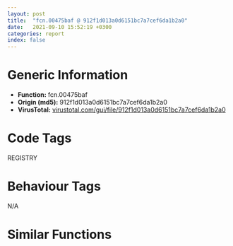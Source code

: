 ```yaml
---
layout: post
title:  "fcn.00475baf @ 912f1d013a0d6151bc7a7cef6da1b2a0"
date:   2021-09-10 15:52:19 +0300
categories: report
index: false
---
```


# Generic Information
- **Function:** fcn.00475baf
- **Origin (md5):** 912f1d013a0d6151bc7a7cef6da1b2a0
- **VirusTotal:** [virustotal.com/gui/file/912f1d013a0d6151bc7a7cef6da1b2a0][virustotal_ref]

# Code Tags
<span class="tag" id="REGISTRY">REGISTRY</span>


# Behaviour Tags
<span class="bhv-tag" id="na">N/A</span>

# Similar Functions
<script type="text/javascript" src="https://www.gstatic.com/charts/loader.js"></script>
<script type="text/javascript">

    google.charts.load('current', {'packages':['corechart']});
    google.charts.setOnLoadCallback(drawChart);

    function drawChart() {
    var data = new google.visualization.DataTable();
        data.addColumn('number', 'X');
        data.addColumn('number', 'Y');
        data.addColumn({type: 'string', role: 'tooltip', 'p': {'html': true}});
        data.addColumn({'type': 'string', 'role': 'style'});
        
        data.addRows([
    [60.5962028503418, -49.58214569091797, '<b><a href="/report/fcn.00475baf@912f1d013a0d6151bc7a7cef6da1b2a0">fcn.00475baf</a><br>@912f1d013a0d6151bc7a7cef6da1b2a0</b><br>push 0x3c<br>mov eax, 0x49aea8<br>call fcn.00481e05<br>mov esi, ecx<br>mov dword[ebp-0x30], esi<br>xor ebx, ebx<br>mov dword[ebp-4], ebx<br>mov dword[ebp-0x1c], ebx<br>call fcn.0040e3d4<br>xor ecx, ecx<br>mov dword[ebp-4], ebx<br>mov edi, dword[sym.imp.ADVAPI32.dll_RegOpenKeyExA]<br>lea eax, [ebp-0x14]<br>push eax<br>inc ecx<br>push ecx<br>push ebx<br>push str.SoftwareMicrosoftWindowsShellAssociationsUrlAssociationshttpUserChoice<br>push 0x80000001<br>mov dword[ebp-0x1c], ecx<br>call edi<br>test eax, eax<br>jne 0x475d2b<br>push str.Progid<br>lea ecx, [ebp-0x40]<br>mov dword[ebp-0x18], ebx<br>call fcn.0040de39<br>lea ecx, [ebp-0x18]<br>push ecx<br>push ebx<br>lea ecx, [ebp-0x20]<br>push ecx<br>push ebx<br>mov ecx, eax<br>call fcn.00404b49<br>push eax<br>push dword[ebp-0x14]<br>call dword[sym.imp.ADVAPI32.dll_RegQueryValueExA]<br>mov ebx, eax<br>lea ecx, [ebp-0x40]<br>neg ebx<br>sbb bl, bl<br>call fcn.0040e39e<br>inc bl<br>je 0x475ed4<br>mov eax, dword[ebp-0x18]<br>inc eax<br>push eax<br>call fcn.0047ac3c<br>lea ecx, [ebp-0x40]<br>mov dword[esp], str.Progid<br>mov edi, eax<br>call fcn.0040de39<br>lea ecx, [ebp-0x18]<br>push ecx<br>push edi<br>lea ecx, [ebp-0x20]<br>push ecx<br>push 0<br>mov ecx, eax<br>call fcn.00404b49<br>push eax<br>push dword[ebp-0x14]<br>call dword[sym.imp.ADVAPI32.dll_RegQueryValueExA]<br>mov ebx, eax<br>lea ecx, [ebp-0x40]<br>neg ebx<br>sbb bl, bl<br>call fcn.0040e39e<br>inc bl<br>je 0x475d25<br>push edi<br>lea ecx, [ebp-0x2c]<br>call fcn.0040de39<br>push str.IE.HTTP<br>lea ecx, [ebp-0x2c]<br>mov dword[ebp-4], 1<br>call fcn.0040e311<br>test al, al<br>je 0x475cb8<br>push str.InternetExplorer<br>lea ecx, [ebp-0x38]<br>call fcn.0040de39<br>mov byte[ebp-4], 2<br>jmp 0x475d0a<br>push str.FirefoxURL<br>lea ecx, [ebp-0x2c]<br>call fcn.0040e311<br>test al, al<br>je 0x475cdc<br>push str.Firefox<br>lea ecx, [ebp-0x38]<br>call fcn.0040de39<br>mov byte[ebp-4], 3<br>jmp 0x475d0a<br>push str.ChromeHTML<br>lea ecx, [ebp-0x2c]<br>call fcn.0040e311<br>lea ecx, [ebp-0x38]<br>test al, al<br>je 0x475d00<br>push str.Chrome<br>call fcn.0040de39<br>mov byte[ebp-4], 4<br>jmp 0x475d0a<br>push edi<br>call fcn.0040de39<br>mov byte[ebp-4], 5<br>lea eax, [ebp-0x38]<br>mov ecx, esi<br>push eax<br>call fcn.0040e369<br>lea ecx, [ebp-0x38]<br>call fcn.0040e39e<br>lea ecx, [ebp-0x2c]<br>call fcn.0040e39e<br>push edi<br>jmp 0x475ece<br>lea eax, [ebp-0x14]<br>push eax<br>push 1<br>push ebx<br>push str.HTTPshellopencommand<br>push 0x80000000<br>call edi<br>test eax, eax<br>jne 0x475edd<br>mov edi, dword[sym.imp.ADVAPI32.dll_RegQueryValueExW]<br>lea eax, [ebp-0x18]<br>push eax<br>push ebx<br>lea eax, [ebp-0x20]<br>mov dword[ebp-0x18], ebx<br>push eax<br>push ebx<br>push ebx<br>push dword[ebp-0x14]<br>call edi<br>test eax, eax<br>jne 0x475ed4<br>mov eax, dword[ebp-0x18]<br>xor ecx, ecx<br>push 2<br>inc eax<br>pop edx<br>mul edx<br>seto cl<br>neg ecx<br>or ecx, eax<br>push ecx<br>call fcn.0047ac3c<br>pop ecx<br>mov ebx, eax<br>lea eax, [ebp-0x18]<br>push eax<br>push ebx<br>lea eax, [ebp-0x20]<br>mov dword[ebp-0x28], ebx<br>push eax<br>push 0<br>push 0<br>push dword[ebp-0x14]<br>call edi<br>test eax, eax<br>jne 0x475ecd<br>lea eax, [ebp-0x24]<br>push eax<br>push ebx<br>call dword[sym.imp.SHELL32.dll_CommandLineToArgvW]<br>mov edi, eax<br>test edi, edi<br>je 0x475ecd<br>cmp dword[ebp-0x24], 1<br>jl 0x475ecd<br>push dword[edi]<br>lea ecx, [ebp-0x48]<br>call fcn.0041cb7e<br>lea ecx, [ebp-0x38]<br>mov dword[ebp-4], 6<br>push ecx<br>mov ecx, eax<br>call fcn.0041d497<br>lea ecx, [ebp-0x48]<br>mov byte[ebp-4], 8<br>call fcn.0040e39e<br>push str.iexplore.exe<br>lea ecx, [ebp-0x40]<br>call fcn.0041cb7e<br>lea eax, [ebp-0x40]<br>mov byte[ebp-4], 9<br>push eax<br>lea ecx, [ebp-0x38]<br>call fcn.0041d4c4<br>lea ecx, [ebp-0x40]<br>mov byte[ebp-4], 8<br>mov bl, al<br>call fcn.0040e39e<br>lea ecx, [ebp-0x40]<br>test bl, bl<br>je 0x475e28<br>push str.InternetExplorer<br>call fcn.0040de39<br>mov byte[ebp-4], 0xa<br>jmp 0x475ea4<br>push str.firefox.exe<br>call fcn.0041cb7e<br>lea eax, [ebp-0x40]<br>mov byte[ebp-4], 0xb<br>push eax<br>lea ecx, [ebp-0x38]<br>call fcn.0041d4c4<br>lea ecx, [ebp-0x40]<br>mov byte[ebp-4], 8<br>mov bl, al<br>call fcn.0040e39e<br>lea ecx, [ebp-0x40]<br>test bl, bl<br>je 0x475e67<br>push str.Firefox<br>call fcn.0040de39<br>mov byte[ebp-4], 0xc<br>jmp 0x475ea4<br>push str.chrome.exe<br>call fcn.0041cb7e<br>lea eax, [ebp-0x40]<br>mov byte[ebp-4], 0xd<br>push eax<br>lea ecx, [ebp-0x38]<br>call fcn.0041d4c4<br>lea ecx, [ebp-0x40]<br>mov byte[ebp-4], 8<br>mov bl, al<br>call fcn.0040e39e<br>test bl, bl<br>je 0x475ebb<br>push str.Chrome<br>lea ecx, [ebp-0x40]<br>call fcn.0040de39<br>mov byte[ebp-4], 0xe<br>lea eax, [ebp-0x40]<br>mov ecx, esi<br>push eax<br>call fcn.0040e369<br>lea ecx, [ebp-0x40]<br>mov byte[ebp-4], 8<br>call fcn.0040e39e<br>push edi<br>call dword[sym.imp.KERNEL32.dll_LocalFree]<br>lea ecx, [ebp-0x38]<br>call fcn.0040e39e<br>mov ebx, dword[ebp-0x28]<br>push ebx<br>call fcn.0047de81<br>pop ecx<br>push dword[ebp-0x14]<br>call dword[sym.imp.ADVAPI32.dll_RegCloseKey]<br>mov eax, esi<br>call fcn.00481dd3<br>ret <br><eoc> ', 'point { fill-color: #e0440e; }'],
[363.84320068359375, -161.80201721191406, '<b><a href="/report/fcn.004764b6@fb9b7d22bc1c143ac66b0575cbdd088d">fcn.004764b6</a><br>@fb9b7d22bc1c143ac66b0575cbdd088d</b><br>push 0x44<br>mov eax, 0x49af49<br>call fcn.00481e38<br>mov ebx, edx<br>mov esi, ecx<br>xor edi, edi<br>mov dword[ebp-4], edi<br>push 0x4a3288<br>mov dword[ebp-0x50], esi<br>mov dword[ebp-0x48], edi<br>call fcn.00476428<br>push ecx<br>mov dword[ebp-4], edi<br>lea ecx, [ebp-0x40]<br>mov dword[ebp-0x48], 1<br>call fcn.0041d400<br>lea ecx, [ebp-0x40]<br>mov dword[ebp-4], 1<br>call fcn.0040e359<br>lea ecx, [ebp-0x40]<br>mov dword[ebp-0x44], eax<br>call fcn.00404b49<br>mov dword[ebp-0x4c], eax<br>push dword[ebp-0x44]<br>push eax<br>push edi<br>push ebx<br>call dword[sym.imp.ADVAPI32.dll_RegEnumKeyW]<br>test eax, eax<br>jne 0x47657e<br>lea eax, [ebp-0x38]<br>push eax<br>push 0x209<br>push 0<br>lea ecx, [ebp-0x40]<br>call fcn.00404b49<br>push eax<br>push ebx<br>call dword[sym.imp.ADVAPI32.dll_RegOpenKeyExW]<br>test eax, eax<br>jne 0x476578<br>mov edx, dword[ebp-0x38]<br>lea ecx, [ebp-0x2c]<br>call fcn.004764b6<br>lea eax, [ebp-0x2c]<br>mov byte[ebp-4], 2<br>push eax<br>mov ecx, esi<br>call fcn.0047647f<br>test al, al<br>je 0x476563<br>lea eax, [ebp-0x2c]<br>mov ecx, esi<br>push eax<br>call fcn.00476611<br>push dword[ebp-0x38]<br>call dword[sym.imp.ADVAPI32.dll_RegCloseKey]<br>lea ecx, [ebp-0x2c]<br>mov byte[ebp-4], 1<br>call fcn.0041c433<br>mov eax, dword[ebp-0x4c]<br>inc edi<br>jmp 0x47650b<br>xor ecx, ecx<br>lea eax, [ebp-0x30]<br>push eax<br>push ecx<br>lea eax, [ebp-0x34]<br>mov dword[ebp-0x30], ecx<br>push eax<br>push ecx<br>push str.version<br>push ebx<br>call dword[sym.imp.ADVAPI32.dll_RegQueryValueExA]<br>test eax, eax<br>jne 0x476601<br>mov eax, dword[ebp-0x30]<br>inc eax<br>push eax<br>call fcn.0047ac3c<br>cmp dword[ebp-0x34], 1<br>mov edi, eax<br>pop ecx<br>jne 0x4765fa<br>lea eax, [ebp-0x30]<br>push eax<br>push edi<br>lea eax, [ebp-0x34]<br>push eax<br>push 0<br>push str.version<br>push ebx<br>call dword[sym.imp.ADVAPI32.dll_RegQueryValueExA]<br>test eax, eax<br>jne 0x4765fa<br>push edi<br>lea ecx, [ebp-0x2c]<br>call fcn.00476428<br>lea eax, [ebp-0x2c]<br>mov byte[ebp-4], 3<br>push eax<br>mov ecx, esi<br>call fcn.0047647f<br>test al, al<br>je 0x4765f2<br>lea eax, [ebp-0x2c]<br>mov ecx, esi<br>push eax<br>call fcn.00476611<br>lea ecx, [ebp-0x2c]<br>call fcn.0041c433<br>push edi<br>call fcn.0047de81<br>pop ecx<br>lea ecx, [ebp-0x40]<br>call fcn.0040e39e<br>mov eax, esi<br>call fcn.00481de7<br>ret <br><eoc> ', 'null'],
[47.575504302978516, -372.66851806640625, '<b><a href="/report/fcn.004764b6@152885a790b99953ce23874f0947b7bd">fcn.004764b6</a><br>@152885a790b99953ce23874f0947b7bd</b><br>push 0x44<br>mov eax, 0x49af49<br>call fcn.00481e38<br>mov ebx, edx<br>mov esi, ecx<br>xor edi, edi<br>mov dword[ebp-4], edi<br>push 0x4a3288<br>mov dword[ebp-0x50], esi<br>mov dword[ebp-0x48], edi<br>call fcn.00476428<br>push ecx<br>mov dword[ebp-4], edi<br>lea ecx, [ebp-0x40]<br>mov dword[ebp-0x48], 1<br>call fcn.0041d400<br>lea ecx, [ebp-0x40]<br>mov dword[ebp-4], 1<br>call fcn.0040e359<br>lea ecx, [ebp-0x40]<br>mov dword[ebp-0x44], eax<br>call fcn.00404b49<br>mov dword[ebp-0x4c], eax<br>push dword[ebp-0x44]<br>push eax<br>push edi<br>push ebx<br>call dword[sym.imp.ADVAPI32.dll_RegEnumKeyW]<br>test eax, eax<br>jne 0x47657e<br>lea eax, [ebp-0x38]<br>push eax<br>push 0x209<br>push 0<br>lea ecx, [ebp-0x40]<br>call fcn.00404b49<br>push eax<br>push ebx<br>call dword[sym.imp.ADVAPI32.dll_RegOpenKeyExW]<br>test eax, eax<br>jne 0x476578<br>mov edx, dword[ebp-0x38]<br>lea ecx, [ebp-0x2c]<br>call fcn.004764b6<br>lea eax, [ebp-0x2c]<br>mov byte[ebp-4], 2<br>push eax<br>mov ecx, esi<br>call fcn.0047647f<br>test al, al<br>je 0x476563<br>lea eax, [ebp-0x2c]<br>mov ecx, esi<br>push eax<br>call fcn.00476611<br>push dword[ebp-0x38]<br>call dword[sym.imp.ADVAPI32.dll_RegCloseKey]<br>lea ecx, [ebp-0x2c]<br>mov byte[ebp-4], 1<br>call fcn.0041c433<br>mov eax, dword[ebp-0x4c]<br>inc edi<br>jmp 0x47650b<br>xor ecx, ecx<br>lea eax, [ebp-0x30]<br>push eax<br>push ecx<br>lea eax, [ebp-0x34]<br>mov dword[ebp-0x30], ecx<br>push eax<br>push ecx<br>push str.version<br>push ebx<br>call dword[sym.imp.ADVAPI32.dll_RegQueryValueExA]<br>test eax, eax<br>jne 0x476601<br>mov eax, dword[ebp-0x30]<br>inc eax<br>push eax<br>call fcn.0047ac3c<br>cmp dword[ebp-0x34], 1<br>mov edi, eax<br>pop ecx<br>jne 0x4765fa<br>lea eax, [ebp-0x30]<br>push eax<br>push edi<br>lea eax, [ebp-0x34]<br>push eax<br>push 0<br>push str.version<br>push ebx<br>call dword[sym.imp.ADVAPI32.dll_RegQueryValueExA]<br>test eax, eax<br>jne 0x4765fa<br>push edi<br>lea ecx, [ebp-0x2c]<br>call fcn.00476428<br>lea eax, [ebp-0x2c]<br>mov byte[ebp-4], 3<br>push eax<br>mov ecx, esi<br>call fcn.0047647f<br>test al, al<br>je 0x4765f2<br>lea eax, [ebp-0x2c]<br>mov ecx, esi<br>push eax<br>call fcn.00476611<br>lea ecx, [ebp-0x2c]<br>call fcn.0041c433<br>push edi<br>call fcn.0047de81<br>pop ecx<br>lea ecx, [ebp-0x40]<br>call fcn.0040e39e<br>mov eax, esi<br>call fcn.00481de7<br>ret <br><eoc> ', 'null'],
[261.0174560546875, 204.15513610839844, '<b><a href="/report/fcn.00475baf@fb9b7d22bc1c143ac66b0575cbdd088d">fcn.00475baf</a><br>@fb9b7d22bc1c143ac66b0575cbdd088d</b><br>push 0x3c<br>mov eax, 0x49aea8<br>call fcn.00481e05<br>mov esi, ecx<br>mov dword[ebp-0x30], esi<br>xor ebx, ebx<br>mov dword[ebp-4], ebx<br>mov dword[ebp-0x1c], ebx<br>call fcn.0040e3d4<br>xor ecx, ecx<br>mov dword[ebp-4], ebx<br>mov edi, dword[sym.imp.ADVAPI32.dll_RegOpenKeyExA]<br>lea eax, [ebp-0x14]<br>push eax<br>inc ecx<br>push ecx<br>push ebx<br>push str.SoftwareMicrosoftWindowsShellAssociationsUrlAssociationshttpUserChoice<br>push 0x80000001<br>mov dword[ebp-0x1c], ecx<br>call edi<br>test eax, eax<br>jne 0x475d2b<br>push str.Progid<br>lea ecx, [ebp-0x40]<br>mov dword[ebp-0x18], ebx<br>call fcn.0040de39<br>lea ecx, [ebp-0x18]<br>push ecx<br>push ebx<br>lea ecx, [ebp-0x20]<br>push ecx<br>push ebx<br>mov ecx, eax<br>call fcn.00404b49<br>push eax<br>push dword[ebp-0x14]<br>call dword[sym.imp.ADVAPI32.dll_RegQueryValueExA]<br>mov ebx, eax<br>lea ecx, [ebp-0x40]<br>neg ebx<br>sbb bl, bl<br>call fcn.0040e39e<br>inc bl<br>je 0x475ed4<br>mov eax, dword[ebp-0x18]<br>inc eax<br>push eax<br>call fcn.0047ac3c<br>lea ecx, [ebp-0x40]<br>mov dword[esp], str.Progid<br>mov edi, eax<br>call fcn.0040de39<br>lea ecx, [ebp-0x18]<br>push ecx<br>push edi<br>lea ecx, [ebp-0x20]<br>push ecx<br>push 0<br>mov ecx, eax<br>call fcn.00404b49<br>push eax<br>push dword[ebp-0x14]<br>call dword[sym.imp.ADVAPI32.dll_RegQueryValueExA]<br>mov ebx, eax<br>lea ecx, [ebp-0x40]<br>neg ebx<br>sbb bl, bl<br>call fcn.0040e39e<br>inc bl<br>je 0x475d25<br>push edi<br>lea ecx, [ebp-0x2c]<br>call fcn.0040de39<br>push str.IE.HTTP<br>lea ecx, [ebp-0x2c]<br>mov dword[ebp-4], 1<br>call fcn.0040e311<br>test al, al<br>je 0x475cb8<br>push str.InternetExplorer<br>lea ecx, [ebp-0x38]<br>call fcn.0040de39<br>mov byte[ebp-4], 2<br>jmp 0x475d0a<br>push str.FirefoxURL<br>lea ecx, [ebp-0x2c]<br>call fcn.0040e311<br>test al, al<br>je 0x475cdc<br>push str.Firefox<br>lea ecx, [ebp-0x38]<br>call fcn.0040de39<br>mov byte[ebp-4], 3<br>jmp 0x475d0a<br>push str.ChromeHTML<br>lea ecx, [ebp-0x2c]<br>call fcn.0040e311<br>lea ecx, [ebp-0x38]<br>test al, al<br>je 0x475d00<br>push str.Chrome<br>call fcn.0040de39<br>mov byte[ebp-4], 4<br>jmp 0x475d0a<br>push edi<br>call fcn.0040de39<br>mov byte[ebp-4], 5<br>lea eax, [ebp-0x38]<br>mov ecx, esi<br>push eax<br>call fcn.0040e369<br>lea ecx, [ebp-0x38]<br>call fcn.0040e39e<br>lea ecx, [ebp-0x2c]<br>call fcn.0040e39e<br>push edi<br>jmp 0x475ece<br>lea eax, [ebp-0x14]<br>push eax<br>push 1<br>push ebx<br>push str.HTTPshellopencommand<br>push 0x80000000<br>call edi<br>test eax, eax<br>jne 0x475edd<br>mov edi, dword[sym.imp.ADVAPI32.dll_RegQueryValueExW]<br>lea eax, [ebp-0x18]<br>push eax<br>push ebx<br>lea eax, [ebp-0x20]<br>mov dword[ebp-0x18], ebx<br>push eax<br>push ebx<br>push ebx<br>push dword[ebp-0x14]<br>call edi<br>test eax, eax<br>jne 0x475ed4<br>mov eax, dword[ebp-0x18]<br>xor ecx, ecx<br>push 2<br>inc eax<br>pop edx<br>mul edx<br>seto cl<br>neg ecx<br>or ecx, eax<br>push ecx<br>call fcn.0047ac3c<br>pop ecx<br>mov ebx, eax<br>lea eax, [ebp-0x18]<br>push eax<br>push ebx<br>lea eax, [ebp-0x20]<br>mov dword[ebp-0x28], ebx<br>push eax<br>push 0<br>push 0<br>push dword[ebp-0x14]<br>call edi<br>test eax, eax<br>jne 0x475ecd<br>lea eax, [ebp-0x24]<br>push eax<br>push ebx<br>call dword[sym.imp.SHELL32.dll_CommandLineToArgvW]<br>mov edi, eax<br>test edi, edi<br>je 0x475ecd<br>cmp dword[ebp-0x24], 1<br>jl 0x475ecd<br>push dword[edi]<br>lea ecx, [ebp-0x48]<br>call fcn.0041cb7e<br>lea ecx, [ebp-0x38]<br>mov dword[ebp-4], 6<br>push ecx<br>mov ecx, eax<br>call fcn.0041d497<br>lea ecx, [ebp-0x48]<br>mov byte[ebp-4], 8<br>call fcn.0040e39e<br>push str.iexplore.exe<br>lea ecx, [ebp-0x40]<br>call fcn.0041cb7e<br>lea eax, [ebp-0x40]<br>mov byte[ebp-4], 9<br>push eax<br>lea ecx, [ebp-0x38]<br>call fcn.0041d4c4<br>lea ecx, [ebp-0x40]<br>mov byte[ebp-4], 8<br>mov bl, al<br>call fcn.0040e39e<br>lea ecx, [ebp-0x40]<br>test bl, bl<br>je 0x475e28<br>push str.InternetExplorer<br>call fcn.0040de39<br>mov byte[ebp-4], 0xa<br>jmp 0x475ea4<br>push str.firefox.exe<br>call fcn.0041cb7e<br>lea eax, [ebp-0x40]<br>mov byte[ebp-4], 0xb<br>push eax<br>lea ecx, [ebp-0x38]<br>call fcn.0041d4c4<br>lea ecx, [ebp-0x40]<br>mov byte[ebp-4], 8<br>mov bl, al<br>call fcn.0040e39e<br>lea ecx, [ebp-0x40]<br>test bl, bl<br>je 0x475e67<br>push str.Firefox<br>call fcn.0040de39<br>mov byte[ebp-4], 0xc<br>jmp 0x475ea4<br>push str.chrome.exe<br>call fcn.0041cb7e<br>lea eax, [ebp-0x40]<br>mov byte[ebp-4], 0xd<br>push eax<br>lea ecx, [ebp-0x38]<br>call fcn.0041d4c4<br>lea ecx, [ebp-0x40]<br>mov byte[ebp-4], 8<br>mov bl, al<br>call fcn.0040e39e<br>test bl, bl<br>je 0x475ebb<br>push str.Chrome<br>lea ecx, [ebp-0x40]<br>call fcn.0040de39<br>mov byte[ebp-4], 0xe<br>lea eax, [ebp-0x40]<br>mov ecx, esi<br>push eax<br>call fcn.0040e369<br>lea ecx, [ebp-0x40]<br>mov byte[ebp-4], 8<br>call fcn.0040e39e<br>push edi<br>call dword[sym.imp.KERNEL32.dll_LocalFree]<br>lea ecx, [ebp-0x38]<br>call fcn.0040e39e<br>mov ebx, dword[ebp-0x28]<br>push ebx<br>call fcn.0047de81<br>pop ecx<br>push dword[ebp-0x14]<br>call dword[sym.imp.ADVAPI32.dll_RegCloseKey]<br>mov eax, esi<br>call fcn.00481dd3<br>ret <br><eoc> ', 'null'],
[-250.69813537597656, -137.05294799804688, '<b><a href="/report/fcn.00475baf@152885a790b99953ce23874f0947b7bd">fcn.00475baf</a><br>@152885a790b99953ce23874f0947b7bd</b><br>push 0x3c<br>mov eax, 0x49aea8<br>call fcn.00481e05<br>mov esi, ecx<br>mov dword[ebp-0x30], esi<br>xor ebx, ebx<br>mov dword[ebp-4], ebx<br>mov dword[ebp-0x1c], ebx<br>call fcn.0040e3d4<br>xor ecx, ecx<br>mov dword[ebp-4], ebx<br>mov edi, dword[sym.imp.ADVAPI32.dll_RegOpenKeyExA]<br>lea eax, [ebp-0x14]<br>push eax<br>inc ecx<br>push ecx<br>push ebx<br>push str.SoftwareMicrosoftWindowsShellAssociationsUrlAssociationshttpUserChoice<br>push 0x80000001<br>mov dword[ebp-0x1c], ecx<br>call edi<br>test eax, eax<br>jne 0x475d2b<br>push str.Progid<br>lea ecx, [ebp-0x40]<br>mov dword[ebp-0x18], ebx<br>call fcn.0040de39<br>lea ecx, [ebp-0x18]<br>push ecx<br>push ebx<br>lea ecx, [ebp-0x20]<br>push ecx<br>push ebx<br>mov ecx, eax<br>call fcn.00404b49<br>push eax<br>push dword[ebp-0x14]<br>call dword[sym.imp.ADVAPI32.dll_RegQueryValueExA]<br>mov ebx, eax<br>lea ecx, [ebp-0x40]<br>neg ebx<br>sbb bl, bl<br>call fcn.0040e39e<br>inc bl<br>je 0x475ed4<br>mov eax, dword[ebp-0x18]<br>inc eax<br>push eax<br>call fcn.0047ac3c<br>lea ecx, [ebp-0x40]<br>mov dword[esp], str.Progid<br>mov edi, eax<br>call fcn.0040de39<br>lea ecx, [ebp-0x18]<br>push ecx<br>push edi<br>lea ecx, [ebp-0x20]<br>push ecx<br>push 0<br>mov ecx, eax<br>call fcn.00404b49<br>push eax<br>push dword[ebp-0x14]<br>call dword[sym.imp.ADVAPI32.dll_RegQueryValueExA]<br>mov ebx, eax<br>lea ecx, [ebp-0x40]<br>neg ebx<br>sbb bl, bl<br>call fcn.0040e39e<br>inc bl<br>je 0x475d25<br>push edi<br>lea ecx, [ebp-0x2c]<br>call fcn.0040de39<br>push str.IE.HTTP<br>lea ecx, [ebp-0x2c]<br>mov dword[ebp-4], 1<br>call fcn.0040e311<br>test al, al<br>je 0x475cb8<br>push str.InternetExplorer<br>lea ecx, [ebp-0x38]<br>call fcn.0040de39<br>mov byte[ebp-4], 2<br>jmp 0x475d0a<br>push str.FirefoxURL<br>lea ecx, [ebp-0x2c]<br>call fcn.0040e311<br>test al, al<br>je 0x475cdc<br>push str.Firefox<br>lea ecx, [ebp-0x38]<br>call fcn.0040de39<br>mov byte[ebp-4], 3<br>jmp 0x475d0a<br>push str.ChromeHTML<br>lea ecx, [ebp-0x2c]<br>call fcn.0040e311<br>lea ecx, [ebp-0x38]<br>test al, al<br>je 0x475d00<br>push str.Chrome<br>call fcn.0040de39<br>mov byte[ebp-4], 4<br>jmp 0x475d0a<br>push edi<br>call fcn.0040de39<br>mov byte[ebp-4], 5<br>lea eax, [ebp-0x38]<br>mov ecx, esi<br>push eax<br>call fcn.0040e369<br>lea ecx, [ebp-0x38]<br>call fcn.0040e39e<br>lea ecx, [ebp-0x2c]<br>call fcn.0040e39e<br>push edi<br>jmp 0x475ece<br>lea eax, [ebp-0x14]<br>push eax<br>push 1<br>push ebx<br>push str.HTTPshellopencommand<br>push 0x80000000<br>call edi<br>test eax, eax<br>jne 0x475edd<br>mov edi, dword[sym.imp.ADVAPI32.dll_RegQueryValueExW]<br>lea eax, [ebp-0x18]<br>push eax<br>push ebx<br>lea eax, [ebp-0x20]<br>mov dword[ebp-0x18], ebx<br>push eax<br>push ebx<br>push ebx<br>push dword[ebp-0x14]<br>call edi<br>test eax, eax<br>jne 0x475ed4<br>mov eax, dword[ebp-0x18]<br>xor ecx, ecx<br>push 2<br>inc eax<br>pop edx<br>mul edx<br>seto cl<br>neg ecx<br>or ecx, eax<br>push ecx<br>call fcn.0047ac3c<br>pop ecx<br>mov ebx, eax<br>lea eax, [ebp-0x18]<br>push eax<br>push ebx<br>lea eax, [ebp-0x20]<br>mov dword[ebp-0x28], ebx<br>push eax<br>push 0<br>push 0<br>push dword[ebp-0x14]<br>call edi<br>test eax, eax<br>jne 0x475ecd<br>lea eax, [ebp-0x24]<br>push eax<br>push ebx<br>call dword[sym.imp.SHELL32.dll_CommandLineToArgvW]<br>mov edi, eax<br>test edi, edi<br>je 0x475ecd<br>cmp dword[ebp-0x24], 1<br>jl 0x475ecd<br>push dword[edi]<br>lea ecx, [ebp-0x48]<br>call fcn.0041cb7e<br>lea ecx, [ebp-0x38]<br>mov dword[ebp-4], 6<br>push ecx<br>mov ecx, eax<br>call fcn.0041d497<br>lea ecx, [ebp-0x48]<br>mov byte[ebp-4], 8<br>call fcn.0040e39e<br>push str.iexplore.exe<br>lea ecx, [ebp-0x40]<br>call fcn.0041cb7e<br>lea eax, [ebp-0x40]<br>mov byte[ebp-4], 9<br>push eax<br>lea ecx, [ebp-0x38]<br>call fcn.0041d4c4<br>lea ecx, [ebp-0x40]<br>mov byte[ebp-4], 8<br>mov bl, al<br>call fcn.0040e39e<br>lea ecx, [ebp-0x40]<br>test bl, bl<br>je 0x475e28<br>push str.InternetExplorer<br>call fcn.0040de39<br>mov byte[ebp-4], 0xa<br>jmp 0x475ea4<br>push str.firefox.exe<br>call fcn.0041cb7e<br>lea eax, [ebp-0x40]<br>mov byte[ebp-4], 0xb<br>push eax<br>lea ecx, [ebp-0x38]<br>call fcn.0041d4c4<br>lea ecx, [ebp-0x40]<br>mov byte[ebp-4], 8<br>mov bl, al<br>call fcn.0040e39e<br>lea ecx, [ebp-0x40]<br>test bl, bl<br>je 0x475e67<br>push str.Firefox<br>call fcn.0040de39<br>mov byte[ebp-4], 0xc<br>jmp 0x475ea4<br>push str.chrome.exe<br>call fcn.0041cb7e<br>lea eax, [ebp-0x40]<br>mov byte[ebp-4], 0xd<br>push eax<br>lea ecx, [ebp-0x38]<br>call fcn.0041d4c4<br>lea ecx, [ebp-0x40]<br>mov byte[ebp-4], 8<br>mov bl, al<br>call fcn.0040e39e<br>test bl, bl<br>je 0x475ebb<br>push str.Chrome<br>lea ecx, [ebp-0x40]<br>call fcn.0040de39<br>mov byte[ebp-4], 0xe<br>lea eax, [ebp-0x40]<br>mov ecx, esi<br>push eax<br>call fcn.0040e369<br>lea ecx, [ebp-0x40]<br>mov byte[ebp-4], 8<br>call fcn.0040e39e<br>push edi<br>call dword[sym.imp.KERNEL32.dll_LocalFree]<br>lea ecx, [ebp-0x38]<br>call fcn.0040e39e<br>mov ebx, dword[ebp-0x28]<br>push ebx<br>call fcn.0047de81<br>pop ecx<br>push dword[ebp-0x14]<br>call dword[sym.imp.ADVAPI32.dll_RegCloseKey]<br>mov eax, esi<br>call fcn.00481dd3<br>ret <br><eoc> ', 'null'],
[-118.79776763916016, 219.4375457763672, '<b><a href="/report/fcn.004764b6@912f1d013a0d6151bc7a7cef6da1b2a0">fcn.004764b6</a><br>@912f1d013a0d6151bc7a7cef6da1b2a0</b><br>push 0x44<br>mov eax, 0x49af49<br>call fcn.00481e38<br>mov ebx, edx<br>mov esi, ecx<br>xor edi, edi<br>mov dword[ebp-4], edi<br>push 0x4a3288<br>mov dword[ebp-0x50], esi<br>mov dword[ebp-0x48], edi<br>call fcn.00476428<br>push ecx<br>mov dword[ebp-4], edi<br>lea ecx, [ebp-0x40]<br>mov dword[ebp-0x48], 1<br>call fcn.0041d400<br>lea ecx, [ebp-0x40]<br>mov dword[ebp-4], 1<br>call fcn.0040e359<br>lea ecx, [ebp-0x40]<br>mov dword[ebp-0x44], eax<br>call fcn.00404b49<br>mov dword[ebp-0x4c], eax<br>push dword[ebp-0x44]<br>push eax<br>push edi<br>push ebx<br>call dword[sym.imp.ADVAPI32.dll_RegEnumKeyW]<br>test eax, eax<br>jne 0x47657e<br>lea eax, [ebp-0x38]<br>push eax<br>push 0x209<br>push 0<br>lea ecx, [ebp-0x40]<br>call fcn.00404b49<br>push eax<br>push ebx<br>call dword[sym.imp.ADVAPI32.dll_RegOpenKeyExW]<br>test eax, eax<br>jne 0x476578<br>mov edx, dword[ebp-0x38]<br>lea ecx, [ebp-0x2c]<br>call fcn.004764b6<br>lea eax, [ebp-0x2c]<br>mov byte[ebp-4], 2<br>push eax<br>mov ecx, esi<br>call fcn.0047647f<br>test al, al<br>je 0x476563<br>lea eax, [ebp-0x2c]<br>mov ecx, esi<br>push eax<br>call fcn.00476611<br>push dword[ebp-0x38]<br>call dword[sym.imp.ADVAPI32.dll_RegCloseKey]<br>lea ecx, [ebp-0x2c]<br>mov byte[ebp-4], 1<br>call fcn.0041c433<br>mov eax, dword[ebp-0x4c]<br>inc edi<br>jmp 0x47650b<br>xor ecx, ecx<br>lea eax, [ebp-0x30]<br>push eax<br>push ecx<br>lea eax, [ebp-0x34]<br>mov dword[ebp-0x30], ecx<br>push eax<br>push ecx<br>push str.version<br>push ebx<br>call dword[sym.imp.ADVAPI32.dll_RegQueryValueExA]<br>test eax, eax<br>jne 0x476601<br>mov eax, dword[ebp-0x30]<br>inc eax<br>push eax<br>call fcn.0047ac3c<br>cmp dword[ebp-0x34], 1<br>mov edi, eax<br>pop ecx<br>jne 0x4765fa<br>lea eax, [ebp-0x30]<br>push eax<br>push edi<br>lea eax, [ebp-0x34]<br>push eax<br>push 0<br>push str.version<br>push ebx<br>call dword[sym.imp.ADVAPI32.dll_RegQueryValueExA]<br>test eax, eax<br>jne 0x4765fa<br>push edi<br>lea ecx, [ebp-0x2c]<br>call fcn.00476428<br>lea eax, [ebp-0x2c]<br>mov byte[ebp-4], 3<br>push eax<br>mov ecx, esi<br>call fcn.0047647f<br>test al, al<br>je 0x4765f2<br>lea eax, [ebp-0x2c]<br>mov ecx, esi<br>push eax<br>call fcn.00476611<br>lea ecx, [ebp-0x2c]<br>call fcn.0041c433<br>push edi<br>call fcn.0047de81<br>pop ecx<br>lea ecx, [ebp-0x40]<br>call fcn.0040e39e<br>mov eax, esi<br>call fcn.00481de7<br>ret <br><eoc> ', 'null'],

        ]);

    var options = {
        title: 'Similarity Plot',
        legend: 'none',
        colors: ['#dedbd9', '#e6693e', '#ec8f6e', '#f3b49f', '#f6c7b6'],
        tooltip: {isHtml: true, trigger: 'both'},
        explorer: {
        actions: ["dragToZoom", "rightClickToReset"],
        },
        chartArea: {
        width: '80%',
        height: '80%'
        },
        width: '100%',
        height: '100%'
    };

    var chart = new google.visualization.ScatterChart(document.getElementById('chart_div'));

    chart.draw(data, options);
    }
    
</script>


<div id="chart_div" style="width: 100%px; height: 100%;"></div>

# Disassembled Code
{% highlight nasm %}

push 0x3c
mov eax, 0x49aea8
call fcn.00481e05
mov esi, ecx
mov dword[ebp-0x30], esi
xor ebx, ebx
mov dword[ebp-4], ebx
mov dword[ebp-0x1c], ebx
call fcn.0040e3d4
xor ecx, ecx
mov dword[ebp-4], ebx
mov edi, dword[sym.imp.ADVAPI32.dll_RegOpenKeyExA]
lea eax, [ebp-0x14]
push eax
inc ecx
push ecx
push ebx
push str.SoftwareMicrosoftWindowsShellAssociationsUrlAssociationshttpUserChoice
push 0x80000001
mov dword[ebp-0x1c], ecx
call edi
test eax, eax
jne 0x475d2b
push str.Progid
lea ecx, [ebp-0x40]
mov dword[ebp-0x18], ebx
call fcn.0040de39
lea ecx, [ebp-0x18]
push ecx
push ebx
lea ecx, [ebp-0x20]
push ecx
push ebx
mov ecx, eax
call fcn.00404b49
push eax
push dword[ebp-0x14]
call dword[sym.imp.ADVAPI32.dll_RegQueryValueExA]
mov ebx, eax
lea ecx, [ebp-0x40]
neg ebx
sbb bl, bl
call fcn.0040e39e
inc bl
je 0x475ed4
mov eax, dword[ebp-0x18]
inc eax
push eax
call fcn.0047ac3c
lea ecx, [ebp-0x40]
mov dword[esp], str.Progid
mov edi, eax
call fcn.0040de39
lea ecx, [ebp-0x18]
push ecx
push edi
lea ecx, [ebp-0x20]
push ecx
push 0
mov ecx, eax
call fcn.00404b49
push eax
push dword[ebp-0x14]
call dword[sym.imp.ADVAPI32.dll_RegQueryValueExA]
mov ebx, eax
lea ecx, [ebp-0x40]
neg ebx
sbb bl, bl
call fcn.0040e39e
inc bl
je 0x475d25
push edi
lea ecx, [ebp-0x2c]
call fcn.0040de39
push str.IE.HTTP
lea ecx, [ebp-0x2c]
mov dword[ebp-4], 1
call fcn.0040e311
test al, al
je 0x475cb8
push str.InternetExplorer
lea ecx, [ebp-0x38]
call fcn.0040de39
mov byte[ebp-4], 2
jmp 0x475d0a
push str.FirefoxURL
lea ecx, [ebp-0x2c]
call fcn.0040e311
test al, al
je 0x475cdc
push str.Firefox
lea ecx, [ebp-0x38]
call fcn.0040de39
mov byte[ebp-4], 3
jmp 0x475d0a
push str.ChromeHTML
lea ecx, [ebp-0x2c]
call fcn.0040e311
lea ecx, [ebp-0x38]
test al, al
je 0x475d00
push str.Chrome
call fcn.0040de39
mov byte[ebp-4], 4
jmp 0x475d0a
push edi
call fcn.0040de39
mov byte[ebp-4], 5
lea eax, [ebp-0x38]
mov ecx, esi
push eax
call fcn.0040e369
lea ecx, [ebp-0x38]
call fcn.0040e39e
lea ecx, [ebp-0x2c]
call fcn.0040e39e
push edi
jmp 0x475ece
lea eax, [ebp-0x14]
push eax
push 1
push ebx
push str.HTTPshellopencommand
push 0x80000000
call edi
test eax, eax
jne 0x475edd
mov edi, dword[sym.imp.ADVAPI32.dll_RegQueryValueExW]
lea eax, [ebp-0x18]
push eax
push ebx
lea eax, [ebp-0x20]
mov dword[ebp-0x18], ebx
push eax
push ebx
push ebx
push dword[ebp-0x14]
call edi
test eax, eax
jne 0x475ed4
mov eax, dword[ebp-0x18]
xor ecx, ecx
push 2
inc eax
pop edx
mul edx
seto cl
neg ecx
or ecx, eax
push ecx
call fcn.0047ac3c
pop ecx
mov ebx, eax
lea eax, [ebp-0x18]
push eax
push ebx
lea eax, [ebp-0x20]
mov dword[ebp-0x28], ebx
push eax
push 0
push 0
push dword[ebp-0x14]
call edi
test eax, eax
jne 0x475ecd
lea eax, [ebp-0x24]
push eax
push ebx
call dword[sym.imp.SHELL32.dll_CommandLineToArgvW]
mov edi, eax
test edi, edi
je 0x475ecd
cmp dword[ebp-0x24], 1
jl 0x475ecd
push dword[edi]
lea ecx, [ebp-0x48]
call fcn.0041cb7e
lea ecx, [ebp-0x38]
mov dword[ebp-4], 6
push ecx
mov ecx, eax
call fcn.0041d497
lea ecx, [ebp-0x48]
mov byte[ebp-4], 8
call fcn.0040e39e
push str.iexplore.exe
lea ecx, [ebp-0x40]
call fcn.0041cb7e
lea eax, [ebp-0x40]
mov byte[ebp-4], 9
push eax
lea ecx, [ebp-0x38]
call fcn.0041d4c4
lea ecx, [ebp-0x40]
mov byte[ebp-4], 8
mov bl, al
call fcn.0040e39e
lea ecx, [ebp-0x40]
test bl, bl
je 0x475e28
push str.InternetExplorer
call fcn.0040de39
mov byte[ebp-4], 0xa
jmp 0x475ea4
push str.firefox.exe
call fcn.0041cb7e
lea eax, [ebp-0x40]
mov byte[ebp-4], 0xb
push eax
lea ecx, [ebp-0x38]
call fcn.0041d4c4
lea ecx, [ebp-0x40]
mov byte[ebp-4], 8
mov bl, al
call fcn.0040e39e
lea ecx, [ebp-0x40]
test bl, bl
je 0x475e67
push str.Firefox
call fcn.0040de39
mov byte[ebp-4], 0xc
jmp 0x475ea4
push str.chrome.exe
call fcn.0041cb7e
lea eax, [ebp-0x40]
mov byte[ebp-4], 0xd
push eax
lea ecx, [ebp-0x38]
call fcn.0041d4c4
lea ecx, [ebp-0x40]
mov byte[ebp-4], 8
mov bl, al
call fcn.0040e39e
test bl, bl
je 0x475ebb
push str.Chrome
lea ecx, [ebp-0x40]
call fcn.0040de39
mov byte[ebp-4], 0xe
lea eax, [ebp-0x40]
mov ecx, esi
push eax
call fcn.0040e369
lea ecx, [ebp-0x40]
mov byte[ebp-4], 8
call fcn.0040e39e
push edi
call dword[sym.imp.KERNEL32.dll_LocalFree]
lea ecx, [ebp-0x38]
call fcn.0040e39e
mov ebx, dword[ebp-0x28]
push ebx
call fcn.0047de81
pop ecx
push dword[ebp-0x14]
call dword[sym.imp.ADVAPI32.dll_RegCloseKey]
mov eax, esi
call fcn.00481dd3
ret

{% endhighlight %}

[virustotal_ref]: https://www.virustotal.com/gui/file/912f1d013a0d6151bc7a7cef6da1b2a0